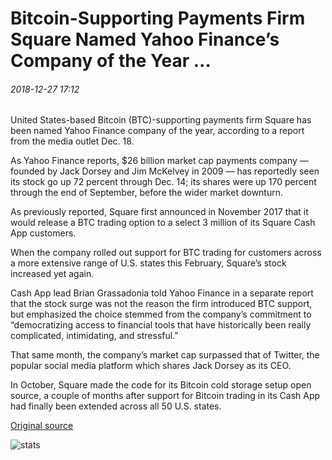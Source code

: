 # Bitcoin-Supporting Payments Firm Square Named Yahoo Finance’s Company of the Year ...

###### 2018-12-27 17:12

United States-based Bitcoin (BTC)-supporting payments firm Square has been named Yahoo Finance company of the year, according to a report from the media outlet Dec. 18.

As Yahoo Finance reports, $26 billion market cap payments company — founded by Jack Dorsey and Jim McKelvey in 2009 — has reportedly seen its stock go up 72 percent through Dec. 14; its shares were up 170 percent through the end of September, before the wider market downturn.

As previously reported, Square first announced in November 2017 that it would release a BTC trading option to a select 3 million of its Square Cash App customers.

When the company rolled out support for BTC trading for customers across a more extensive range of U.S. states this February, Square’s stock increased yet again.

Cash App lead Brian Grassadonia told Yahoo Finance in a separate report that the stock surge was not the reason the firm introduced BTC support, but emphasized the choice stemmed from the company’s commitment to “democratizing access to financial tools that have historically been really complicated, intimidating, and stressful.”

That same month, the company’s market cap surpassed that of Twitter, the popular social media platform which shares Jack Dorsey as its CEO.

In October, Square made the code for its Bitcoin cold storage setup open source, a couple of months after support for Bitcoin trading in its Cash App had finally been extended across all 50 U.S. states.

[Original source](https://cointelegraph.com/news/bitcoin-supporting-payments-firm-square-named-yahoo-finances-company-of-the-year)

![stats](https://c.statcounter.com/11760860/0/a89fa40b/1/ "stats")